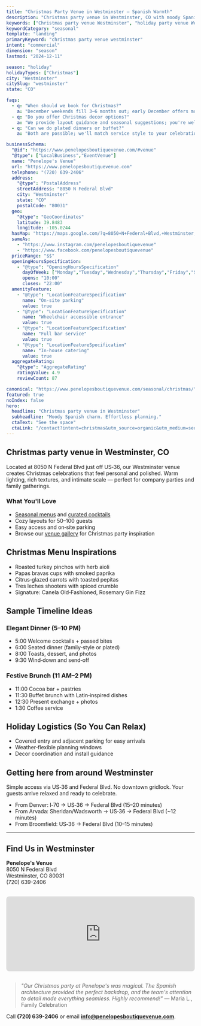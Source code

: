 ```yaml
---
title: "Christmas Party Venue in Westminster — Spanish Warmth"
description: "Christmas party venue in Westminster, CO with moody Spanish style. Intimate space for 50-100 guests, seasonal menus, easy parking."
keywords: ["Christmas party venue Westminster", "holiday party venue Westminster", "winter party venue Westminster"]
keywordCategory: "seasonal"
template: "landing"
primaryKeyword: "christmas party venue westminster"
intent: "commercial"
dimension: "season"
lastmod: "2024-12-11"

season: "holiday"
holidayTypes: ["Christmas"]
city: "Westminster"
citySlug: "westminster"
state: "CO"

faqs:
  - q: "When should we book for Christmas?"
    a: "December weekends fill 3–6 months out; early December offers more flexibility."
  - q: "Do you offer Christmas decor options?"
    a: "We provide layout guidance and seasonal suggestions; you're welcome to bring your own."
  - q: "Can we do plated dinners or buffet?"
    a: "Both are possible; we'll match service style to your celebration."

businessSchema:
  "@id": "https://www.penelopesboutiquevenue.com/#venue"
  "@type": ["LocalBusiness","EventVenue"]
  name: "Penelope's Venue"
  url: "https://www.penelopesboutiquevenue.com"
  telephone: "(720) 639-2406"
  address:
    "@type": "PostalAddress"
    streetAddress: "8050 N Federal Blvd"
    city: "Westminster"
    state: "CO"
    postalCode: "80031"
  geo:
    "@type": "GeoCoordinates"
    latitude: 39.8483
    longitude: -105.0244
  hasMap: "https://maps.google.com/?q=8050+N+Federal+Blvd,+Westminster,+CO+80031"
  sameAs:
    - "https://www.instagram.com/penelopesboutiquevenue"
    - "https://www.facebook.com/penelopesboutiquevenue"
  priceRange: "$$"
  openingHoursSpecification:
    - "@type": "OpeningHoursSpecification"
      dayOfWeek: ["Monday","Tuesday","Wednesday","Thursday","Friday","Saturday","Sunday"]
      opens: "10:00"
      closes: "22:00"
  amenityFeature:
    - "@type": "LocationFeatureSpecification"
      name: "On-site parking"
      value: true
    - "@type": "LocationFeatureSpecification"
      name: "Wheelchair accessible entrance"
      value: true
    - "@type": "LocationFeatureSpecification"
      name: "Full bar service"
      value: true
    - "@type": "LocationFeatureSpecification"
      name: "In-house catering"
      value: true
  aggregateRating:
    "@type": "AggregateRating"
    ratingValue: 4.9
    reviewCount: 87

canonical: "https://www.penelopesboutiquevenue.com/seasonal/christmas/"
featured: true
noIndex: false
hero:
  headline: "Christmas party venue in Westminster"
  subheadline: "Moody Spanish charm. Effortless planning."
  ctaText: "See the space"
  ctaLink: "/contact?intent=christmas&utm_source=organic&utm_medium=seo&utm_campaign=seasonal-christmas"
---
```


## Christmas party venue in Westminster, CO

Located at 8050 N Federal Blvd just off US‑36, our Westminster venue creates Christmas celebrations that feel personal and polished. Warm lighting, rich textures, and intimate scale — perfect for company parties and family gatherings.

### What You'll Love

- [Seasonal menus](/catering) and [curated cocktails](/bar)
- Cozy layouts for 50–100 guests
- Easy access and on‑site parking
- Browse our [venue gallery](/gallery) for Christmas party inspiration

## Christmas Menu Inspirations
- Roasted turkey pinchos with herb aioli
- Papas bravas cups with smoked paprika
- Citrus‑glazed carrots with toasted pepitas
- Tres leches shooters with spiced crumble
- Signature: Canela Old‑Fashioned, Rosemary Gin Fizz

## Sample Timeline Ideas
### Elegant Dinner (5–10 PM)
- 5:00 Welcome cocktails + passed bites
- 6:00 Seated dinner (family‑style or plated)
- 8:00 Toasts, dessert, and photos
- 9:30 Wind‑down and send‑off

### Festive Brunch (11 AM–2 PM)
- 11:00 Cocoa bar + pastries
- 11:30 Buffet brunch with Latin‑inspired dishes
- 12:30 Present exchange + photos
- 1:30 Coffee service

## Holiday Logistics (So You Can Relax)
- Covered entry and adjacent parking for easy arrivals
- Weather‑flexible planning windows
- Decor coordination and install guidance

## Getting here from around Westminster

Simple access via US‑36 and Federal Blvd. No downtown gridlock. Your guests arrive relaxed and ready to celebrate.

- From Denver: I‑70 → US‑36 → Federal Blvd (15–20 minutes)
- From Arvada: Sheridan/Wadsworth → US‑36 → Federal Blvd (~12 minutes)
- From Broomfield: US‑36 → Federal Blvd (10–15 minutes)

---

## Find Us in Westminster

**Penelope's Venue**  
8050 N Federal Blvd  
Westminster, CO 80031  
(720) 639-2406

<iframe src="https://www.google.com/maps/embed?pb=!1m18!1m12!1m3!1d3043.123456789!2d-105.0244!3d39.8483!2m3!1f0!2f0!3f0!3m2!1i1024!2i768!4f13.1!3m3!1m2!1s0x0%3A0x0!2s8050+N+Federal+Blvd%2C+Westminster%2C+CO+80031!5e0!3m2!1sen!2sus!4v1234567890" width="100%" height="200" style="border:0;border-radius:8px;margin:1rem 0;" allowfullscreen="" loading="lazy" referrerpolicy="no-referrer-when-downgrade"></iframe>

> *"Our Christmas party at Penelope's was magical. The Spanish architecture provided the perfect backdrop, and the team's attention to detail made everything seamless. Highly recommend!"* — Maria L., Family Celebration

Call **(720) 639-2406** or email **info@penelopesboutiquevenue.com**.


